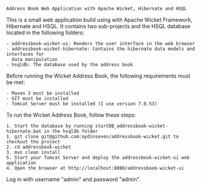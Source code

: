     Address Book Web Application with Apache Wicket, Hibernate and HSQL

This is a small web application build using with Apache Wicket Framework, Hibernate and HSQL. It contains two sub-projects and the HSQL database located in the following folders:

    - addressbook-wicket-ui: Renders the user interface in the web browser
    - addressbook-wicket-hibernate: Contains the hibernate data models and interfaces for 
      data manipulation
    - hsqldb: The database used by the address book

Before running the Wicket Address Book, the following requirements must be met:

    - Maven 3 must be installed
    - GIT must be installed
    - Tomcat Server must be installed (I use version 7.0.53)
    

To run the Wicket Address Book, follow these steps:

    1. Start the database by running startDB_addressbook-wicket-hibernate.bat in the hsqldb folder
    1. git clone git@github.com:aydinseven/addressbook-wicket.git to checkout the project
    2. cd addressbook-wicket
    3. mvn clean install
    5. Start your Tomcat Server and deploy the addressbook-wicket-ui web application
    4. Open the browser at http://localhost:8080/addressbook-wicket-ui
    
Log in with username "admin" and password "admin".
